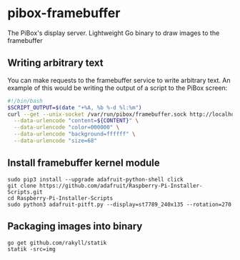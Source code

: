 # pibox-framebuffer
The PiBox's display server. Lightweight Go binary to draw images to the framebuffer

## Writing arbitrary text

You can make requests to the framebuffer service to write arbitrary text. An example of this would be writing the output of a script to the PiBox screen:

```bash
#!/bin/bash
$SCRIPT_OUTPUT=$(date "+%A, %b %-d %l:%m")
curl --get --unix-socket /var/run/pibox/framebuffer.sock http://localhost/text \
  --data-urlencode "content=${CONTENT}" \
  --data-urlencode "color=000000" \
  --data-urlencode "background=ffffff" \
  --data-urlencode "size=68"
```

## Install framebuffer kernel module
    sudo pip3 install --upgrade adafruit-python-shell click
    git clone https://github.com/adafruit/Raspberry-Pi-Installer-Scripts.git
    cd Raspberry-Pi-Installer-Scripts
    sudo python3 adafruit-pitft.py --display=st7789_240x135 --rotation=270

## Packaging images into binary
    
    go get github.com/rakyll/statik
    statik -src=img
